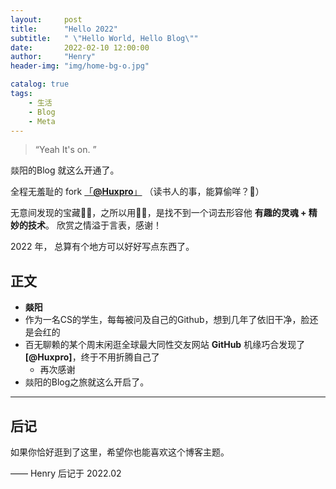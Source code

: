 ```yaml
---
layout:     post
title:      "Hello 2022"
subtitle:   " \"Hello World, Hello Blog\""
date:       2022-02-10 12:00:00
author:     "Henry"
header-img: "img/home-bg-o.jpg"

catalog: true
tags:
    - 生活
    - Blog
    - Meta
---
```


> “Yeah It's on. ”

燚阳的Blog 就这么开通了。



全程无羞耻的 fork [「**@Huxpro**」](https://github.com/huxpro) 
（读书人的事，能算偷咩？🐶）

无意间发现的宝藏🌟🌟，之所以用🌟🌟，是找不到一个词去形容他
**有趣的灵魂 + 精妙的技术**。
欣赏之情溢于言表，感谢！


2022 年， 总算有个地方可以好好写点东西了。



<p id = "build"></p>

## 正文



* **燚阳** 
* 作为一名CS的学生，每每被问及自己的Github，想到几年了依旧干净，脸还是会红的
* 百无聊赖的某个周末闲逛全球最大同性交友网站 **GitHub** 机缘巧合发现了 **[@Huxpro]**，终于不用折腾自己了
	* 再次感谢
* 燚阳的Blog之旅就这么开启了。



---



## 后记

如果你恰好逛到了这里，希望你也能喜欢这个博客主题。

—— Henry 后记于 2022.02


